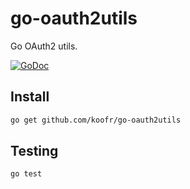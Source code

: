 # go-oauth2utils

Go OAuth2 utils.

[![GoDoc](https://godoc.org/github.com/koofr/go-oauth2utils?status.png)](https://godoc.org/github.com/koofr/go-oauth2utils)

## Install

```sh
go get github.com/koofr/go-oauth2utils
```

## Testing

```sh
go test
```
